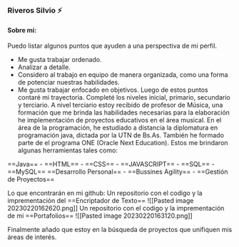### Riveros Silvio ⚡ 

#### Sobre mí:
Puedo listar algunos puntos que ayuden a una perspectiva de mi perfil.
- Me gusta trabajar ordenado.
- Analizar a detalle.
- Considero al trabajo en equipo de manera organizada, como una forma de potenciar nuestras habilidades.
- Me gusta trabajar enfocado en objetivos.
Luego de estos puntos contaré mi trayectoria.
Completé los niveles inicial, primario, secundario y terciario.
A nivel terciario estoy recibido de profesor de Música, una formación que me brinda las habilidades necesarias para la elaboración he implementación de proyectos educativos en el área musical.
En el área de la programación, he estudiado a distancia la diplomatura en programación java, dictada por la UTN de Bs.As.
También he formado parte de el programa ONE (Oracle Next Education).
Estos me brindaron algunas herramientas tales como:

==Java== - ==HTML== - ==CSS== - ==JAVASCRIPT== - ==SQL== - ==MySQL==
==Desarrollo Personal== - ==Bussines Agility== - ==Gestión de Proyectos==

Lo que encontrarán en mi github:
Un repositorio con el codigo y la imprementación del ==Encriptador de Texto==
![[Pasted image 20230220162620.png]]
Un repositorio con el codigo y la imprementación de mi ==Portafolios==
![[Pasted image 20230220163120.png]]

Finalmente añado que estoy en la búsqueda de proyectos que unifiquen mis áreas de interés.
